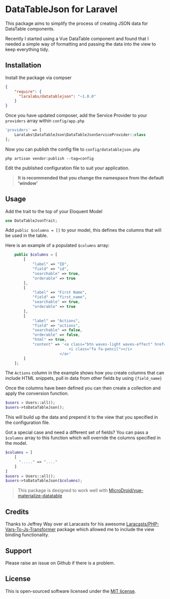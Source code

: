 # DataTableJson for Laravel

This package aims to simplify the process of creating JSON data for DataTable components.

Recently I started using a Vue DataTable component and found that I needed a simple way of formatting and passing the data into the view to keep everything tidy.

## Installation

Install the package via compser

```json
{
    "require": {
      "laralabs/datatablejson": "~1.0.0"     
    }
}
```

Once you have updated composer, add the Service Provider to your `providers` array within `config/app.php`

```php
'providers' => [
    Laralabs\DataTableJson\DataTableJsonServiceProvider::class
];
```

Now you can publish the config file to `config/datatablejson.php`

```
php artisan vendor:publish --tag=config
```

Edit the published configuration file to suit your application. 

>**It is recommended that you change the namespace from the default 'window'**

## Usage

Add the trait to the top of your Eloquent Model

```php
use DataTableJsonTrait;
```

Add `public $columns = []` to your model, this defines the columns that will be used in the table. 

Here is an example of a populated `$columns` array:

```php
    public $columns = [
        [
            "label" => "ID",
            "field" => "id",
            "searchable" => true,
            "orderable" => true
        ],
        [
            "label" => "First Name",
            "field" => "first_name",
            "searchable" => true,
            "orderable" => true
        ],
        [
            "label" => "Actions",
            "field" => "actions",
            "searchable" => false,
            "orderable" => false,
            "html" => true,
            "content" => '<a class="btn waves-light waves-effect" href="/admin/users/edit/{id}">
                            <i class="fa fa-pencil"></i>
                        </a>'
        ]
    ];
```

The `Actions` column in the example shows how you create columns that can include HTML snippets, pull in data from other fields by using `{field_name}`

Once the columns have been defined you can then create a collection and apply the conversion function.

```php
$users = Users::all();
$users->toDataTableJson();
```

This will build up the data and prepend it to the view that you specified in the configuration file.

Got a special case and need a different set of fields?
You can pass a `$columns` array to this function which will override the columns specified in the model.

```php
$columns = [
    [
      "....." => "...."
    ]
]
$users = Users::all();
$users->toDataTableJson($columns);
```

> This package is designed to work well with [MicroDroid/vue-materialize-datatable](https://github.com/MicroDroid/vue-materialize-datatable)

## Credits

Thanks to Jeffrey Way over at Laracasts for his awesome [Laracasts/PHP-Vars-To-Js-Transformer](https://github.com/laracasts/PHP-Vars-To-Js-Transformer) package which allowed me to include the view binding functionality.

## Support

Please raise an issue on Github if there is a problem.

## License

This is open-sourced software licensed under the [MIT license](http://opensource.org/licenses/MIT).